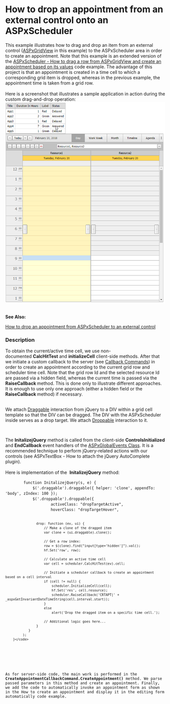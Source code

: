 # How to drop an appointment from an external control onto an ASPxScheduler


<p>This example illustrates how to drag and drop an item from an external control (<a href="http://documentation.devexpress.com/#AspNet/clsDevExpressWebASPxGridViewASPxGridViewtopic">ASPxGridView</a> in this example) to the ASPxScheduler area in order to create an appointment. Note that this example is an extended version of the <a href="https://www.devexpress.com/Support/Center/p/E4292">ASPxScheduler - How to drag a row from ASPxGridView and create an appointment based on its values</a> code example. The advantage of this project is that an appointment is created in a time cell to which a corresponding grid item is dropped, whereas in the previous example, the appointment time is taken from a grid row. <br><br>Here is a screenshot that illustrates a sample application in action during the custom drag-and-drop operation:<br><img src="https://raw.githubusercontent.com/DevExpress-Examples/how-to-drop-an-appointment-from-an-external-control-onto-an-aspxscheduler-e4746/15.1.3+/media/885f5764-10c4-46ab-be38-7a821ec026c1.png"></p>
<p><br><strong>See Also:</strong></p>
<p><a href="https://www.devexpress.com/Support/Center/p/E4708">How to drop an appointment from ASPxScheduler to an external control</a></p>


<h3>Description</h3>

<p>To obtain the current/active time cell, we use non-documented&nbsp;<strong>CalcHitTest</strong>&nbsp;and&nbsp;<strong>initializeCell</strong>&nbsp;client-side methods. After that we initiate a custom callback to the server (see <a href="http://documentation.devexpress.com/#AspNet/CustomDocument5462">Callback Commands</a>) in order to create an appointment according to the current grid row and scheduler time cell. Note that the grid row Id and the selected resource Id are passed via a hidden field, whereas the current time is passed via the <strong>RaiseCallback </strong>method. This is done only to illustrate different approaches. It is enough to use only one approach (either a hidden field or the <strong>RaiseCallback </strong>method) if necessary.&nbsp;<br><br></p>
<p>We attach <a href="http://jqueryui.com/draggable/">Draggable</a> interaction from jQuery to a DIV within a grid cell template so that the DIV can be dragged. The DIV with the ASPxScheduler inside serves as a drop target. We attach <a href="http://jqueryui.com/droppable/">Droppable</a> interaction to it.</p>
<p>&nbsp;</p>
<p>The <strong>InitalizejQuery</strong> method is called from the client-side <strong>ControlsInitialized </strong>and <strong>EndCallback </strong>event handlers of the <a href="http://documentation.devexpress.com/#AspNet/clsDevExpressWebASPxGlobalEventsASPxGlobalEventstopic">ASPxGlobalEvents Class</a>. It is a recommended technique to perform jQuery-related actions with our controls (see <a data-ticket="E3325">ASPxTextBox - How to attach the jQuery AutoComplete plugin</a>).&nbsp;<br><br>Here is implementation of the&nbsp;&nbsp;<strong>InitalizejQuery</strong>&nbsp;method:&nbsp;</p>
<code lang="js">        function InitalizejQuery(s, e) {
            $('.draggable').draggable({ helper: 'clone', appendTo: 'body', zIndex: 100 });
            $('.droppable').droppable({
                    activeClass: "dropTargetActive",
                    hoverClass: "dropTargetHover",
                    
                    drop: function (ev, ui) {
                        // Make a clone of the dragged item
                        var clone = (ui.draggable).clone();
                        
                        // Get a row index:
                        row = $(clone).find("input[type='hidden']").val();
                        hf.Set('row', row);

                        // Calculate an active time cell
                        var cell = scheduler.CalcHitTest(ev).cell;    
                        
                        // Initiate a scheduler callback to create an appointment based on a cell interval
                        if (cell != null) {
                            scheduler.InitializeCell(cell);
                            hf.Set('res', cell.resource);
                            scheduler.RaiseCallback('CRTAPT|' + _aspxGetInvariantDateTimeString(cell.interval.start));
                        }
                        else
                            alert('Drop the dragged item on a specific time cell.');
                        
                        // Additional logic goes here...
                    }
                }
             );
        }</code>
<p>&nbsp;</p>
<p>As for server-side code, the main work is performed in the <strong>CreateAppointmentCallbackCommand</strong><strong>.</strong><strong>CreateAppointment()</strong> method. We parse passed parameters in this method and create an appointment. Finally, we add the code to automatically invoke an appointment form as shown in the <a data-ticket="E3043">How to create an appointment and display it in the editing form automatically</a> code example.</p>

<br/>


